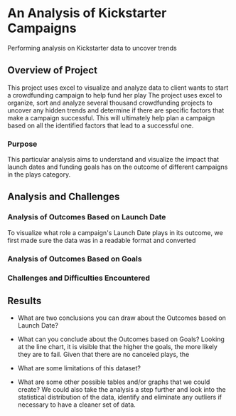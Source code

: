 # An Analysis of Kickstarter Campaigns
Performing analysis on Kickstarter data to uncover trends

## Overview of Project

This project uses excel to visualize and analyze data to  client wants to start a crowdfunding campaign to help fund her play 
The project uses excel to organize, sort and analyze several thousand crowdfunding projects to uncover any hidden trends and determine if there are specific factors that make a campaign successful. This will ultimately help plan a campaign based on all the identified factors that lead to a successful one.

### Purpose

This particular analysis aims to understand and visualize the impact that launch dates and funding goals has on the outcome of different campaigns in the plays category. 

## Analysis and Challenges

### Analysis of Outcomes Based on Launch Date
To visualize what role a campaign's Launch Date plays in its outcome, we first made sure the data was in a readable format and converted 

### Analysis of Outcomes Based on Goals

### Challenges and Difficulties Encountered

## Results

- What are two conclusions you can draw about the Outcomes based on Launch Date?

- What can you conclude about the Outcomes based on Goals?
Looking at the line chart, it is visible that the higher the goals, the more likely they are to fail. Given that there are no canceled plays, the 
- What are some limitations of this dataset?

- What are some other possible tables and/or graphs that we could create?
We could also take the analysis a step further and look into the statistical distribution of the data, identify and eliminate any outliers if necessary to have a cleaner set of data. 
